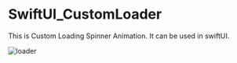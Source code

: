 # SwiftUI_CustomLoader

This is Custom Loading Spinner Animation. It can be used in swiftUI. 

![loader](https://github.com/user-attachments/assets/d34c3c76-36f6-48e8-a041-c2341f68b809) 
